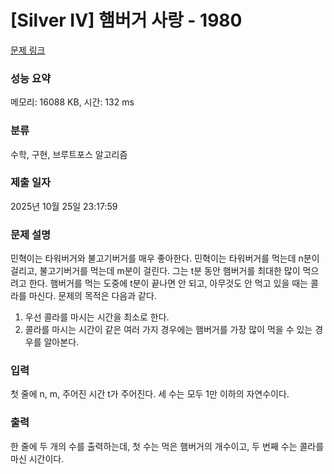 # [Silver IV] 햄버거 사랑 - 1980 

[문제 링크](https://www.acmicpc.net/problem/1980) 

### 성능 요약

메모리: 16088 KB, 시간: 132 ms

### 분류

수학, 구현, 브루트포스 알고리즘

### 제출 일자

2025년 10월 25일 23:17:59

### 문제 설명

<p>민혁이는 타워버거와 불고기버거를 매우 좋아한다. 민혁이는 타워버거를 먹는데 n분이 걸리고, 불고기버거를 먹는데 m분이 걸린다. 그는 t분 동안 햄버거를 최대한 많이 먹으려고 한다. 햄버거를 먹는 도중에 t분이 끝나면 안 되고, 아무것도 안 먹고 있을 때는 콜라를 마신다. 문제의 목적은 다음과 같다.</p>

<ol>
	<li>우선 콜라를 마시는 시간을 최소로 한다.</li>
	<li>콜라를 마시는 시간이 같은 여러 가지 경우에는 햄버거를 가장 많이 먹을 수 있는 경우를 알아본다.</li>
</ol>

### 입력 

 <p>첫 줄에 n, m, 주어진 시간 t가 주어진다. 세 수는 모두 1만 이하의 자연수이다.</p>

### 출력 

 <p>한 줄에 두 개의 수를 출력하는데, 첫 수는 먹은 햄버거의 개수이고, 두 번째 수는 콜라를 마신 시간이다.</p>

